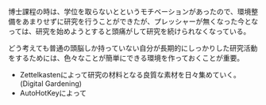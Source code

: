 
博士課程の時は、学位を取らないとというモチベーションがあったので、環境整備をあまりせずに研究を行うことができたが、プレッシャーが無くなった今となっては、研究を始めようとすると頭痛がして研究を続けられなくなっている。

どう考えても普通の頭脳しか持っていない自分が長期的にしっかりした研究活動をするためには、色々なことが簡単にできる環境を作っておくことが重要。

- Zettelkastenによって研究の材料となる良質な素材を日々集めていく。(Digital Gardening)
- AutoHotKeyによって